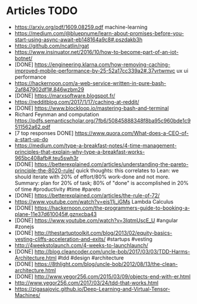 # Articles TODO

* https://arxiv.org/pdf/1609.08259.pdf machine-learning
* https://medium.com/@bluepnume/learn-about-promises-before-you-start-using-async-await-eb148164a9c8#.pszdakb3h
* https://github.com/ncatlin/rgat
* https://www.insinuator.net/2016/10/how-to-become-part-of-an-iot-botnet/
* [DONE] https://engineering.klarna.com/how-removing-caching-improved-mobile-performance-by-25-52a17cc339a2#.37vrtwmvc ux ui performance
* https://hackernoon.com/a-web-service-written-in-pure-bash-2af847902df1#.846wzbm29
* [DONE] https://marxsoftware.blogspot.fr/
* https://redditblog.com/2017/1/17/caching-at-reddit/
* [DONE] https://www.blockloop.io/mastering-bash-and-terminal
* Richard Feynman and computation https://pdfs.semanticscholar.org/7fb6/50845888348f8ba95c960bde1c9511562a62.pdf
* [7 top responses DONE] https://www.quora.com/What-does-a-CEO-of-a-start-up-do
* https://medium.com/type-a-breakfast-notes/4-time-management-principles-that-explain-why-type-a-breakfast-works-965bc408afb#.teu5swh3r
* [DONE] https://betterexplained.com/articles/understanding-the-pareto-principle-the-8020-rule/ quick thoughts: this correlates to Lean: we should iterate with 20% of effort/80% work-done and not more. Summary: plan for 20% of task; 80% of "done" is accomplished in 20% of time #productivity #time #pareto
* [DONE] https://betterexplained.com/articles/the-rule-of-72/
* https://www.youtube.com/watch?v=eis11j_iGMs Lambda Calculus
* [DONE] https://hackernoon.com/the-programmers-guide-to-booking-a-plane-11e37d610045#.gznxcba43
* [DONE] https://www.youtube.com/watch?v=3IqtmUscE_U #angular #zonejs
* [DONE] http://thestartuptoolkit.com/blog/2013/02/equity-basics-vesting-cliffs-acceleration-and-exits/ #startups #vesting
* http://4weekstolaunch.com/4-weeks-to-launchlaunch/
* [DONE] http://blog.cleancoder.com/uncle-bob/2017/03/03/TDD-Harms-Architecture.html #tdd #design #architecture
* [DONE] https://8thlight.com/blog/uncle-bob/2012/08/13/the-clean-architecture.html
* [DONE] http://www.yegor256.com/2015/03/09/objects-end-with-er.html
* http://www.yegor256.com/2017/03/24/tdd-that-works.html
* https://zigasajovic.github.io/Deep-Learning-and-Virtual-Tensor-Machines/

